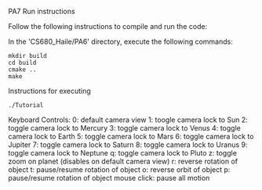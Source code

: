 PA7 Run instructions

Follow the following instructions to compile and run the code:

In the 'CS680_Haile/PA6' directory, execute the following commands:

```
mkdir build
cd build
cmake ..
make
```


Instructions for executing
```
./Tutorial
```


Keyboard Controls: 
0: default camera view
1: toogle camera lock to Sun
2: toggle camera lock to Mercury
3: toggle camera lock to Venus
4: toggle camera lock to Earth
5: toggle camera lock to Mars
6: toggle camera lock to Jupiter
7: toggle camera lock to Saturn
8: toggle camera lock to Uranus
9: toggle camera lock to Neptune
q: toggle camera lock to Pluto
z: toggle zoom on planet (disables on default camera view)
r: reverse rotation of object 
t: pause/resume rotation of object
o: reverse orbit of object
p: pause/resume rotation of object
mouse click: pause all motion
